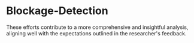 # Blockage-Detection
These efforts contribute to a more comprehensive and insightful analysis, aligning well with the expectations outlined in the researcher's feedback. 
